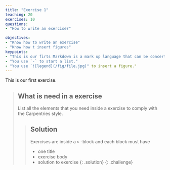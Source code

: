 ```yaml
---
title: "Exercise 1"
teaching: 20
exercises: 10
questions:
- "How to write an exercise?"

objectives:
- "Know how to write an exercise"
- "Know how t insert figures"
keypoints:
- "This is our firts Markdown is a mark up language that can be concerted to HTML."
- "You use `-` to start a list."
- "You use `![legend](/fig/file.jpg)" to insert a figure."
---
```


This is our first exercise.

> ## What is need in a exercise
>
> List all the elements that you need inside a exercise 
> to comply with the Carpentries style.
>
> > ## Solution
> >
> > Exercises are inside a `>` -block and each block must have
> >
> > - one title
> > - exercise body
> > - solution to exercise
> {: .solution}
{: .challenge}
